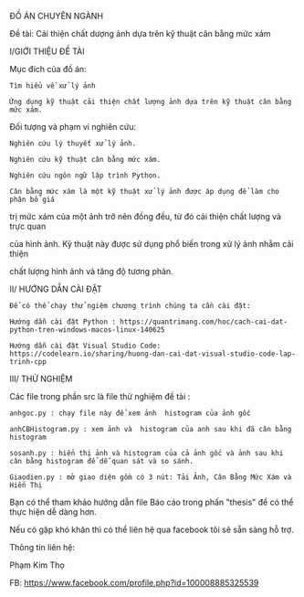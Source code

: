 ĐỒ ÁN CHUYÊN NGÀNH

Đề tài: Cải thiện chất dượng ảnh dựa trên kỹ thuật cân bằng mức xám

I/GIỚI THIỆU ĐỀ TÀI

Mục đích của đồ án:

	Tìm hiểu về xử lý ảnh

	Ứng dụng kỹ thuật cải thiện chất lượng ảnh dựa trên kỹ thuật cân bằng mức xám.

Đối tượng và phạm vi nghiên cứu:

	Nghiên cứu lý thuyết xử lý ảnh.

	Nghiên cứu kỹ thuật cân bằng mức xám.

	Nghiên cứu ngôn ngữ lập trình Python.

	Cân bằng mức xám là một kỹ thuật xử lý ảnh được áp dụng để làm cho phân bố giá
	
trị mức xám của một ảnh trở nên đồng đều, từ đó cải thiện chất lượng và trực quan
 
 của hình ảnh. Kỹ thuật này được sử dụng phổ biến trong xử lý ảnh nhằm cải thiện
	
chất lượng hình ảnh và tăng độ tương phản.

II/ HƯỚNG DẪN CÀI ĐẶT

	Để có thể chạy thử ngiệm chương trình chúng ta cần cài đặt:
 
 	Hướng dẫn cài đặt Python : https://quantrimang.com/hoc/cach-cai-dat-python-tren-windows-macos-linux-140625

   	Hướng dẫn cài đặt Visual Studio Code: https://codelearn.io/sharing/huong-dan-cai-dat-visual-studio-code-lap-trinh-cpp
III/ THỬ NGHIỆM

 Các file trong phần src là file thử nghiệm đề tài :
 
	anhgoc.py : chạy file này để xem ảnh  histogram của ảnh gốc
	  
	anhCBHistogram.py : xem ảnh và  histogram của anh sau khi đã cân bằng histogram
	   
	sosanh.py : hiển thị ảnh và histogram của cả ảnh gốc và ảnh sau khi cân bằng histogram để dễ quan sát và so sánh.
	     
	Giaodien.py : mở giao diện gồm có 3 nút: Tải Ảnh, Cân Bằng Mức Xám và Hiển Thị 
 
 Bạn có thể tham khảo hướng dẫn file Báo cáo trong phấn "thesis" để có thể thực hiện dễ dàng hơn.

Nếu có gặp khó khăn thì có thể liên hệ qua facebook tôi sẽ sẵn sàng hỗ trợ.

Thông tin liên hệ:

Phạm Kim Thọ

FB: https://www.facebook.com/profile.php?id=100008885325539


